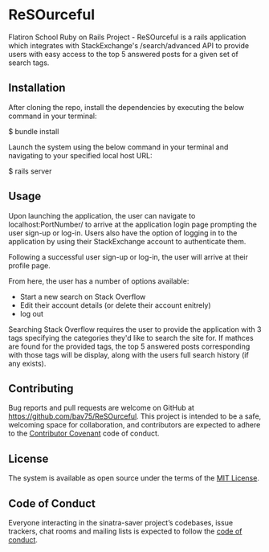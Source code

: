 # ReSOurceful
Flatiron School Ruby on Rails Project - ReSOurceful is a rails application which integrates with StackExchange's /search/advanced API to provide users with easy access to the top 5 answered posts for a given set of search tags.  

## Installation

After cloning the repo, install the dependencies by executing the below command in your terminal: 

$ bundle install

Launch the system using the below command in your terminal and navigating to your specified local host URL:

$ rails server  

## Usage 

Upon launching the application, the user can navigate to localhost:PortNumber/ to arrive at the application login page prompting the user sign-up or log-in. Users also have the option of logging in to the application by using their StackExchange account to authenticate them.

Following a successful user sign-up or log-in, the user will arrive at their profile page.

From here, the user has a number of options available:
- Start a new search on Stack Overflow 
- Edit their account details (or delete their account enitrely)
- log out  

Searching Stack Overflow requires the user to provide the application with 3 tags specifying the categories they'd like to search the site for. If mathces are found for the provided tags, the top 5 answered posts corresponding with those tags will be display, along with the users full search history (if any exists).

## Contributing

Bug reports and pull requests are welcome on GitHub at https://github.com/bav75/ReSOurceful. This project is intended to be a safe, welcoming space for collaboration, and contributors are expected to adhere to the [Contributor Covenant](http://contributor-covenant.org) code of conduct.

## License

The system is available as open source under the terms of the [MIT License](https://opensource.org/licenses/MIT).

## Code of Conduct

Everyone interacting in the sinatra-saver project’s codebases, issue trackers, chat rooms and mailing lists is expected to follow the [code of conduct](https://github.com/bav75/ReSOurceful/blob/master/CODE_OF_CONDUCT.md).


